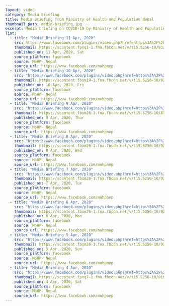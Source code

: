 ```yaml
---
layout: video
category: Media Briefing
title: Media Briefing from Ministry of Health and Population Nepal
thumbnail_path: media-briefing.jpg
excerpt: Media briefing on COVID-19 by Ministry of Health and Population Nepal
list:
  - title: "Media Briefing 11 Apr, 2020"
    src: https://www.facebook.com/plugins/video.php?href=https%3A%2F%2Fwww.facebook.com%2Fmohpnep%2Fvideos%2F598615817673026%2F&show_text=0
    thumbnail: https://scontent.fpnq1-1.fna.fbcdn.net/v/t15.5256-10/93254513_598649041003037_5359829163446370304_n.jpg?_nc_cat=101&_nc_sid=f2c4d5&_nc_ohc=0vGxWqdUFvkAX8p_pIO&_nc_ht=scontent.fpnq1-1.fna&oh=9069ebd459a5b32ef94be188ab2077c1&oe=5EB97400
    published_on: 11 Apr, 2020, Sat
    source_platform: facebook
    source: MoHP- Nepal
    source_url: https://www.facebook.com/mohpnep
  - title: "Media Briefing 10 Apr, 2020"
    src: "https://www.facebook.com/plugins/video.php?href=https%3A%2F%2Fwww.facebook.com%2Fmohpnep%2Fvideos%2F227717545099731%2F&show_text=0"
    thumbnail: https://scontent.fbom19-1.fna.fbcdn.net/v/t15.5256-10/92389483_227729111765241_5122646792889958400_n.jpg?_nc_cat=101&_nc_sid=f2c4d5&_nc_ohc=kJlkm0ObWwAAX-6YLUC&_nc_ht=scontent.fbom19-1.fna&oh=7b82d4d816b85c36bb770a76513df52a&oe=5EB6E4F6
    published_on: 10 Apr, 2020, Fri
    source_platform: facebook
    source: MoHP- Nepal
    source_url: https://www.facebook.com/mohpnep
  - title: "Media Briefing 9 Apr, 2020"
    src: "https://www.facebook.com/plugins/video.php?href=https%3A%2F%2Fwww.facebook.com%2Fmohpnep%2Fvideos%2F638120640302120%2F&show_text=0"
    thumbnail: https://scontent.fbom26-1.fna.fbcdn.net/v/t15.5256-10/83932475_638123500301834_6833379318253486080_n.jpg?_nc_cat=105&_nc_sid=f2c4d5&_nc_ohc=FzNsc7AJo_8AX8g8tNl&_nc_ht=scontent.fbom26-1.fna&oh=2444009a39d02e2d8fe5ce7a6416e3b1&oe=5EB7072B
    published_on: 9 Apr, 2020, Thur
    source_platform: facebook
    source: MoHP- Nepal
    source_url: https://www.facebook.com/mohpnep
  - title: "Media Briefing 8 Apr, 2020"
    src: "https://www.facebook.com/plugins/video.php?href=https%3A%2F%2Fwww.facebook.com%2Fmohpnep%2Fvideos%2F208748627241423%2F&show_text=0"
    thumbnail: https://scontent.fbom26-1.fna.fbcdn.net/v/t15.5256-10/92366332_208757787240507_7314997653538865152_n.jpg?_nc_cat=107&_nc_sid=f2c4d5&_nc_ohc=0JvvrYhk7woAX8RWUo7&_nc_ht=scontent.fbom26-1.fna&oh=757aec9b97c8c97d149abd127164f584&oe=5EB6D8E9
    published_on: 8 Apr, 2020, Wed
    source_platform: facebook
    source: MoHP- Nepal
    source_url: https://www.facebook.com/mohpnep
  - title: "Media Briefing 7 Apr, 2020"
    src: "https://www.facebook.com/plugins/video.php?href=https%3A%2F%2Fwww.facebook.com%2Fmohpnep%2Fvideos%2F644724216105677%2F&show_text=0"
    thumbnail: https://scontent.fbom26-1.fna.fbcdn.net/v/t15.5256-10/92088039_644734672771298_3834476248441028608_n.jpg?_nc_cat=109&_nc_sid=f2c4d5&_nc_ohc=W1VilLLPRe0AX-t_qCB&_nc_ht=scontent.fbom26-1.fna&oh=70004b7e58c504a41ee3ff713d3231a4&oe=5EB4A447
    published_on: 7 Apr, 2020, Tue
    source_platform: facebook
    source: MoHP- Nepal
    source_url: https://www.facebook.com/mohpnep
  - title: "Media Briefing 6 Apr, 2020"
    src: "https://www.facebook.com/plugins/video.php?href=https%3A%2F%2Fwww.facebook.com%2Fmohpnep%2Fvideos%2F1672088549597980%2F&show_text=0"
    thumbnail: https://scontent.fbom26-1.fna.fbcdn.net/v/t15.5256-10/92507481_1672115616261940_2889524967341293568_n.jpg?_nc_cat=104&_nc_sid=f2c4d5&_nc_ohc=qydgudaLX4sAX-vkRJX&_nc_ht=scontent.fbom26-1.fna&oh=cdbe2e01bbb8b63045be0e44a0d7d3ad&oe=5EB4B679
    published_on: 6 Apr, 2020, Mon
    source_platform: facebook
    source: MoHP- Nepal
    source_url: https://www.facebook.com/mohpnep
  - title: "Media Briefing 5 Apr, 2020"
    src: "https://www.facebook.com/plugins/video.php?href=https%3A%2F%2Fwww.facebook.com%2Fmohpnep%2Fvideos%2F1312956138897467%2F&show_text=0"
    thumbnail: https://scontent.fbom26-1.fna.fbcdn.net/v/t15.5256-10/92028299_1312973635562384_4615497827672391680_n.jpg?_nc_cat=105&_nc_sid=f2c4d5&_nc_ohc=uc5h1Xgj0-0AX8yB3FD&_nc_ht=scontent.fbom26-1.fna&oh=609229834fbc17105eae8735b4462f4a&oe=5EB4F9E8
    published_on: 5 Apr, 2020, Sun
    source_platform: facebook
    source: MoHP- Nepal
    source_url: https://www.facebook.com/mohpnep
  - title: "Media Briefing 4 Apr, 2020"
    src: "https://www.facebook.com/plugins/video.php?href=https%3A%2F%2Fwww.facebook.com%2Fmohpnep%2Fvideos%2F930434130745252%2F&show_text=0"
    thumbnail: https://scontent.fpnq7-1.fna.fbcdn.net/v/t15.5256-10/91960359_930447437410588_2935534632701001728_n.jpg?_nc_cat=1&_nc_sid=f2c4d5&_nc_ohc=JJVIm6nddXsAX8dPKe5&_nc_ht=scontent.fpnq7-1.fna&oh=9ff38bac7b14a59525094927549c71cf&oe=5EAC8D4C
    published_on: 4 Apr, 2020, Sat
    source_platform: facebook
    source: MoHP- Nepal
    source_url: https://www.facebook.com/mohpnep
---
```

